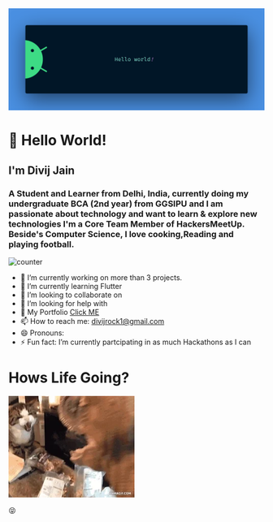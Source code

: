

<!--
**diiviij/diiviij** is a ✨ _special_ ✨ repository because its `README.md` (this file) appears on your GitHub profile.-->
<img src="d.png">
<h1>  👋 Hello World! </h1></center>
<h2> I'm Divij Jain </h2>
<h3> A Student and Learner from Delhi, India, currently doing my undergraduate BCA (2nd year) from GGSIPU and I am passionate about technology and want to learn & explore new technologies I'm a Core Team Member of HackersMeetUp. Beside's Computer Science, I love cooking,Reading and playing football.</h3>
   
   ![counter](https://[YOUR_ENDPOINT].m.pipedream.net)

- 🔭 I’m currently working on  more than 3 projects.
- 🌱 I’m currently learning Flutter
- 👯 I’m looking to collaborate on 
- 🤔 I’m looking for help with 
- 💬 My Portfolio   <a href="https://diiviij.github.io">Click ME </a>
- 📫 How to reach me: divijrock1@gmail.com
- 😄 Pronouns:
- ⚡ Fun fact:  I’m currently partcipating in as much Hackathons as I can
<h1>Hows Life Going?</h1>
<img src="web.webp">


 :stuck_out_tongue_closed_eyes:
 


